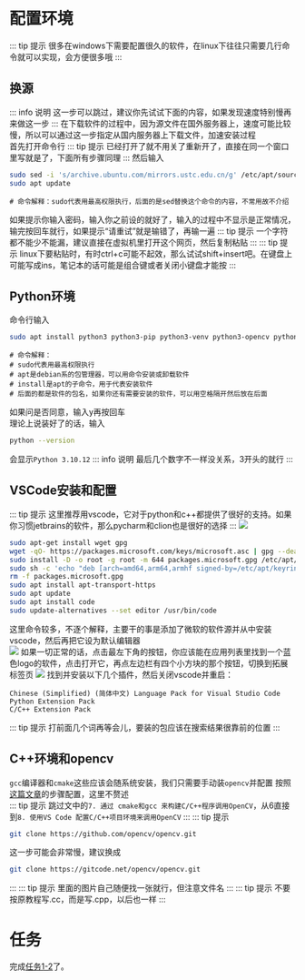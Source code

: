 # 配置环境
::: tip 提示
很多在windows下需要配置很久的软件，在linux下往往只需要几行命令就可以实现，会方便很多哦
:::

## 换源
::: info 说明
这一步可以跳过，建议你先试试下面的内容，如果发现速度特别慢再来做这一步
:::
在下载软件的过程中，因为源文件在国外服务器上，速度可能比较慢，所以可以通过这一步指定从国内服务器上下载文件，加速安装过程  
首先打开命令行
::: tip 提示
已经打开了就不用关了重新开了，直接在同一个窗口里写就是了，下面所有步骤同理
:::
然后输入
``` bash
sudo sed -i 's/archive.ubuntu.com/mirrors.ustc.edu.cn/g' /etc/apt/sources.list
sudo apt update
```
```
# 命令解释：sudo代表用最高权限执行，后面的是sed替换这个命令的内容，不常用故不介绍
```
如果提示你输入密码，输入你之前设的就好了，输入的过程中不显示是正常情况，输完按回车就行，如果提示“请重试”就是输错了，再输一遍
::: tip 提示
一个字符都不能少不能漏，建议直接在虚拟机里打开这个网页，然后复制粘贴
:::
::: tip 提示
linux下要粘贴时，有时ctrl+c可能不起效，那么试试shift+insert吧。在键盘上可能写成ins，笔记本的话可能是组合键或者关闭小键盘才能按
:::

## Python环境
命令行输入
``` bash
sudo apt install python3 python3-pip python3-venv python3-opencv python-is-python3
```
```
# 命令解释：
# sudo代表用最高权限执行
# apt是debian系的包管理器，可以用命令安装或卸载软件
# install是apt的子命令，用于代表安装软件
# 后面的都是软件的包名，如果你还有需要安装的软件，可以用空格隔开然后放在后面
```
如果问是否同意，输入y再按回车  
理论上说装好了的话，输入
``` bash
python --version
```
会显示`Python 3.10.12`
::: info 说明
最后几个数字不一样没关系，3开头的就行
:::

## VSCode安装和配置
::: tip 提示
这里推荐用vscode，它对于python和c++都提供了很好的支持。如果你习惯jetbrains的软件，那么pycharm和clion也是很好的选择
:::
![](https://mirror.ghproxy.com/raw.githubusercontent.com/Aikoyori/ProgrammingVTuberLogos/main/VSCode/VSCode-Thick.png)
``` bash
sudo apt-get install wget gpg
wget -qO- https://packages.microsoft.com/keys/microsoft.asc | gpg --dearmor > packages.microsoft.gpg
sudo install -D -o root -g root -m 644 packages.microsoft.gpg /etc/apt/keyrings/packages.microsoft.gpg
sudo sh -c 'echo "deb [arch=amd64,arm64,armhf signed-by=/etc/apt/keyrings/packages.microsoft.gpg] https://packages.microsoft.com/repos/code stable main" > /etc/apt/sources.list.d/vscode.list'
rm -f packages.microsoft.gpg
sudo apt install apt-transport-https
sudo apt update
sudo apt install code
sudo update-alternatives --set editor /usr/bin/code
```
这里命令较多，不逐个解释，主要干的事是添加了微软的软件源并从中安装vscode，然后再把它设为默认编辑器  
![](/vscode.jpg)
如果一切正常的话，点击最左下角的按钮，你应该能在应用列表里找到一个蓝色logo的软件，点击打开它，再点左边栏有四个小方块的那个按钮，切换到拓展标签页
![](/home-screenshot-linux-lg.png)
找到并安装以下几个插件，然后关闭vscode并重启：
```
Chinese (Simplified) (简体中文) Language Pack for Visual Studio Code
Python Extension Pack
C/C++ Extension Pack
```
::: tip 提示
打前面几个词再等会儿，要装的包应该在搜索结果很靠前的位置
:::

## C++环境和opencv
`gcc`编译器和`cmake`这些应该会随系统安装，我们只需要手动装`opencv`并配置
按照[这篇文章](https://www.cnblogs.com/booturbo/p/17399215.html)的步骤配置，这里不赘述  
::: tip 提示
跳过文中的`7. 通过 cmake和gcc 来构建C/C++程序调用OpenCV`，从6直接到`8. 使用VS Code 配置C/C++项目环境来调用OpenCV`
:::
::: tip 提示
``` bash
git clone https://github.com/opencv/opencv.git
```
这一步可能会非常慢，建议换成
``` bash
git clone https://gitcode.net/opencv/opencv.git
```
:::
::: tip 提示
里面的图片自己随便找一张就行，但注意文件名
:::
::: tip 提示
不要按原教程写.cc，而是写.cpp，以后也一样
:::

# 任务
完成[任务1-2](../tasks/1-2)了。
